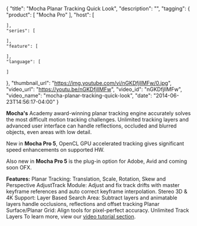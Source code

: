 {
  "title": "Mocha Planar Tracking Quick Look",
  "description": "",
  "tagging": {
    "product": [
      "Mocha Pro"
    ],
    "host": [

    ],
    "series": [

    ],
    "feature": [

    ],
    "language": [

    ]
  },
  "thumbnail_url": "https://img.youtube.com/vi/nGKDfjllMFw/0.jpg",
  "video_url": "https://youtu.be/nGKDfjllMFw",
  "video_id": "nGKDfjllMFw",
  "video_name": "mocha-planar-tracking-quick-look",
  "date": "2014-06-23T14:56:17-04:00"
}

**Mocha's** Academy award-winning planar tracking engine accurately solves the most difficult motion tracking challenges. Unlimited tracking layers and advanced user interface can handle reflections, occluded and blurred objects, even areas with low detail.

New in **Mocha Pro 5**, OpenCL GPU accelerated tracking gives significant
speed enhancements on supported HW.

Also new in **Mocha Pro 5** is the plug-in option for Adobe, Avid and coming
soon OFX.

**Features:** Planar Tracking: Translation, Scale, Rotation, Skew and Perspective AdjustTrack Module: Adjust and fix track drifts with master keyframe references and auto correct keyframe interpolation. Stereo 3D &amp; 4K Support: Layer Based Search Area: Subtract layers and animatable layers handle occlusions, reflections and offset tracking Planar Surface/Planar Grid: Align tools for pixel-perfect accuracy. Unlimited Track Layers To learn more, view our [video tutorial section](http://www.imagineersystems.com/video/ "Videos" ).


